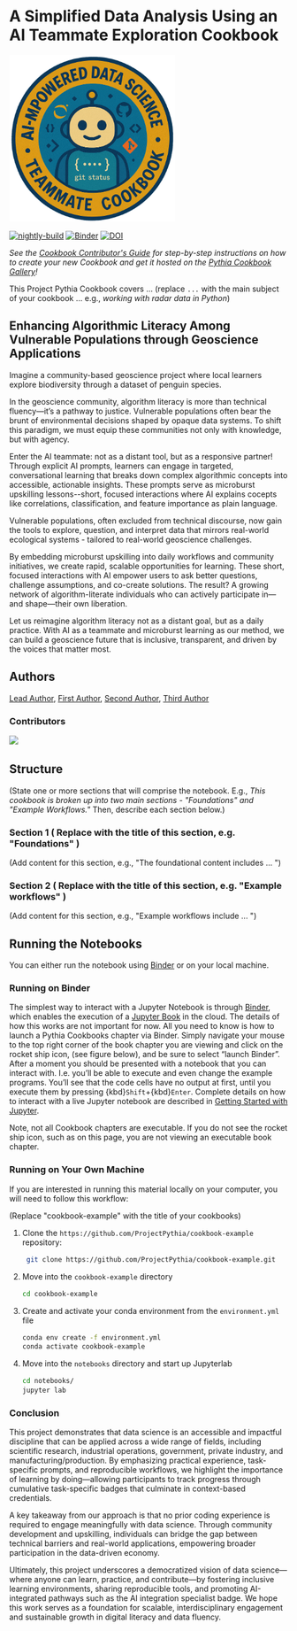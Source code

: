 # A Simplified Data Analysis Using an AI Teammate Exploration Cookbook

<img src="thumbnails/thumbnail.png" alt="thumbnail" width="300"/>

[![nightly-build](https://github.com/ProjectPythia/cookbook-template/actions/workflows/nightly-build.yaml/badge.svg)](https://github.com/ProjectPythia/cookbook-template/actions/workflows/nightly-build.yaml)
[![Binder](https://binder.projectpythia.org/badge_logo.svg)](https://binder.projectpythia.org/v2/gh/ProjectPythia/cookbook-template/main?labpath=notebooks)
[![DOI](https://zenodo.org/badge/475509405.svg)](https://zenodo.org/badge/latestdoi/475509405)

_See the [Cookbook Contributor's Guide](https://projectpythia.org/cookbook-guide) for step-by-step instructions on how to create your new Cookbook and get it hosted on the [Pythia Cookbook Gallery](https://cookbooks.projectpythia.org)!_

This Project Pythia Cookbook covers ... (replace `...` with the main subject of your cookbook ... e.g., _working with radar data in Python_)

## Enhancing Algorithmic Literacy Among Vulnerable Populations through Geoscience Applications

Imagine a community-based geoscience project where local learners explore biodiversity through a dataset of penguin species.

In the geoscience community, algorithm literacy is more than technical fluency—it’s a pathway to justice. Vulnerable populations often bear the brunt of environmental decisions shaped by opaque data systems. To shift this paradigm, we must equip these communities not only with knowledge, but with agency.

Enter the AI teammate:  not as a distant tool, but as a responsive partner! Through explicit AI prompts, learners can engage in targeted, conversational learning that breaks down complex algorithmic concepts into accessible, actionable insights. These prompts serve as microburst upskilling lessons--short, focused interactions where AI explains cocepts like correlations, classification, and feature importance as plain language.  

Vulnerable populations, often excluded from technical discourse, now gain the tools to explore, question, and interpret data that mirrors real-world ecological systems - tailored to real-world geoscience challenges.

By embedding microburst upskilling into daily workflows and community initiatives, we create rapid, scalable opportunities for learning. These short, focused interactions with AI empower users to ask better questions, challenge assumptions, and co-create solutions. The result? A growing network of algorithm-literate individuals who can actively participate in—and shape—their own liberation.

Let us reimagine algorithm literacy not as a distant goal, but as a daily practice. With AI as a teammate and microburst learning as our method, we can build a geoscience future that is inclusive, transparent, and driven by the voices that matter most.
## Authors

[Lead Author](https://github.com/quir1869), [First Author](https://github.com/El0quence), [Second Author](https://github.com/ianamtemmy), [Third Author](https://github.com/ftuluiri) 

### Contributors

<a href="https://github.com/ProjectPythia/cookbook-template/graphs/contributors">
  <img src="https://contrib.rocks/image?repo=ProjectPythia/cookbook-template" />
</a>

## Structure

(State one or more sections that will comprise the notebook. E.g., _This cookbook is broken up into two main sections - "Foundations" and "Example Workflows."_ Then, describe each section below.)

### Section 1 ( Replace with the title of this section, e.g. "Foundations" )

(Add content for this section, e.g., "The foundational content includes ... ")

### Section 2 ( Replace with the title of this section, e.g. "Example workflows" )

(Add content for this section, e.g., "Example workflows include ... ")

## Running the Notebooks

You can either run the notebook using [Binder](https://binder.projectpythia.org/) or on your local machine.

### Running on Binder

The simplest way to interact with a Jupyter Notebook is through
[Binder](https://binder.projectpythia.org/), which enables the execution of a
[Jupyter Book](https://jupyterbook.org) in the cloud. The details of how this works are not
important for now. All you need to know is how to launch a Pythia
Cookbooks chapter via Binder. Simply navigate your mouse to
the top right corner of the book chapter you are viewing and click
on the rocket ship icon, (see figure below), and be sure to select
“launch Binder”. After a moment you should be presented with a
notebook that you can interact with. I.e. you’ll be able to execute
and even change the example programs. You’ll see that the code cells
have no output at first, until you execute them by pressing
{kbd}`Shift`\+{kbd}`Enter`. Complete details on how to interact with
a live Jupyter notebook are described in [Getting Started with
Jupyter](https://foundations.projectpythia.org/foundations/getting-started-jupyter).

Note, not all Cookbook chapters are executable. If you do not see
the rocket ship icon, such as on this page, you are not viewing an
executable book chapter.


### Running on Your Own Machine

If you are interested in running this material locally on your computer, you will need to follow this workflow:

(Replace "cookbook-example" with the title of your cookbooks)

1. Clone the `https://github.com/ProjectPythia/cookbook-example` repository:

   ```bash
    git clone https://github.com/ProjectPythia/cookbook-example.git
   ```

1. Move into the `cookbook-example` directory
   ```bash
   cd cookbook-example
   ```
1. Create and activate your conda environment from the `environment.yml` file
   ```bash
   conda env create -f environment.yml
   conda activate cookbook-example
   ```
1. Move into the `notebooks` directory and start up Jupyterlab
   ```bash
   cd notebooks/
   jupyter lab
   ```
### Conclusion

This project demonstrates that data science is an accessible and impactful discipline that can be applied across a wide range of fields, including scientific research, industrial operations, government, private industry, and manufacturing/production. By emphasizing practical experience, task-specific prompts, and reproducible workflows, we highlight the importance of learning by doing—allowing participants to track progress through cumulative task-specific badges that culminate in context-based credentials.

A key takeaway from our approach is that no prior coding experience is required to engage meaningfully with data science. Through community development and upskilling, individuals can bridge the gap between technical barriers and real-world applications, empowering broader participation in the data-driven economy.

Ultimately, this project underscores a democratized vision of data science—where anyone can learn, practice, and contribute—by fostering inclusive learning environments, sharing reproducible tools, and promoting AI-integrated pathways such as the AI integration specialist badge. We hope this work serves as a foundation for scalable, interdisciplinary engagement and sustainable growth in digital literacy and data fluency.
